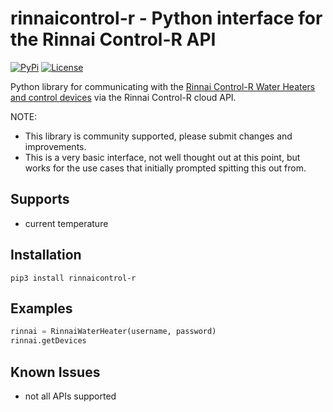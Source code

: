 # rinnaicontrol-r - Python interface for the Rinnai Control-R API

[![PyPi](https://img.shields.io/pypi/v/pyflowater.svg)](https://pypi.python.org/pypi/rinnaicontrol-r)
[![License](https://img.shields.io/badge/License-Apache%202.0-blue.svg)](https://opensource.org/licenses/Apache-2.0)

Python library for communicating with the [Rinnai Control-R Water Heaters and control devices](https://www.rinnai.us/tankless-water-heater/accessories/wifi) via the Rinnai Control-R cloud API.

NOTE:

* This library is community supported, please submit changes and improvements.
* This is a very basic interface, not well thought out at this point, but works for the use cases that initially prompted spitting this out from.

## Supports

- current temperature

## Installation

```
pip3 install rinnaicontrol-r
```

## Examples

```python
rinnai = RinnaiWaterHeater(username, password)
rinnai.getDevices
```

## Known Issues

* not all APIs supported